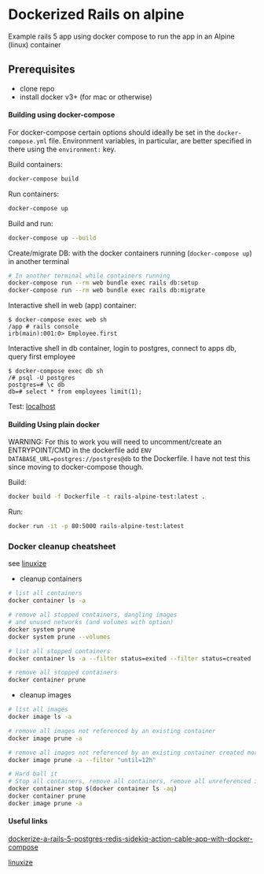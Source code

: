 # Dockerized Rails on alpine

Example rails 5 app using docker compose to run the app in an Alpine (linux) container

## Prerequisites

- clone repo
- install docker v3+ (for mac or otherwise)

#### Building using docker-compose

For docker-compose certain options should ideally be set in
the `docker-compose.yml` file. Environment variables, in particular,
are better specified in there using the `environment:` key.

Build containers:

```bash
docker-compose build
```

Run containers:

```bash
docker-compose up
```

Build and run:

```bash
docker-compose up --build
```

Create/migrate DB: with the docker containers running (`docker-compose up`)
in another terminal

```bash
# In another terminal while containers running
docker-compose run --rm web bundle exec rails db:setup
docker-compose run --rm web bundle exec rails db:migrate
```

Interactive shell in web (app) container:

```text
$ docker-compose exec web sh
/app # rails console
irb(main):001:0> Employee.first
```

Interactive shell in db container, login to postgres,
connect to apps db, query first employee

```text
$ docker-compose exec db sh
/# psql -U postgres
postgres=# \c db
db=# select * from employees limit(1);
```

Test:
[localhost](http://localhost)

#### Building Using plain docker

WARNING: For this to work you will need to uncomment/create an ENTRYPOINT/CMD in the
dockerfile add `ENV DATABASE_URL=postgres://postgres@db` to the Dockerfile. I have
not test this since moving to docker-compose though.

Build:

```bash
docker build -f Dockerfile -t rails-alpine-test:latest .
```

Run:

```bash
docker run -it -p 80:5000 rails-alpine-test:latest
```

### Docker cleanup cheatsheet

see [linuxize](https://linuxize.com/post/how-to-remove-docker-images-containers-volumes-and-networks/)

- cleanup containers

```bash
# list all containers
docker container ls -a
```

```bash
# remove all stopped containers, dangling images
# and unused networks (and volumes with option)
docker system prune
docker system prune --volumes
```

```bash
# list all stopped containers
docker container ls -a --filter status=exited --filter status=created
```

```bash
# remove all stopped containers
docker container prune
```

- cleanup images

```bash
# list all images
docker image ls -a
```

```bash
# remove all images not referenced by an existing container
docker image prune -a
```

```bash
# remove all images not referenced by an existing container created more than 12hours ago
docker image prune -a --filter "until=12h"
```

```bash
# Hard ball it
# Stop all containers, remove all containers, remove all unreferenced images
docker container stop $(docker container ls -aq)
docker container prune
docker image prune -a
```

#### Useful links

[dockerize-a-rails-5-postgres-redis-sidekiq-action-cable-app-with-docker-compose](https://nickjanetakis.com/blog/dockerize-a-rails-5-postgres-redis-sidekiq-action-cable-app-with-docker-compose)

[linuxize](https://linuxize.com/post/how-to-remove-docker-images-containers-volumes-and-networks/)